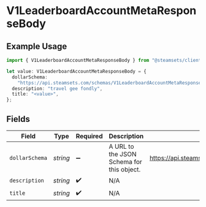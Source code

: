 # V1LeaderboardAccountMetaResponseBody

## Example Usage

```typescript
import { V1LeaderboardAccountMetaResponseBody } from "@steamsets/client-ts/models/components";

let value: V1LeaderboardAccountMetaResponseBody = {
  dollarSchema:
    "https://api.steamsets.com/schemas/V1LeaderboardAccountMetaResponseBody.json",
  description: "travel gee fondly",
  title: "<value>",
};
```

## Fields

| Field                                                                       | Type                                                                        | Required                                                                    | Description                                                                 | Example                                                                     |
| --------------------------------------------------------------------------- | --------------------------------------------------------------------------- | --------------------------------------------------------------------------- | --------------------------------------------------------------------------- | --------------------------------------------------------------------------- |
| `dollarSchema`                                                              | *string*                                                                    | :heavy_minus_sign:                                                          | A URL to the JSON Schema for this object.                                   | https://api.steamsets.com/schemas/V1LeaderboardAccountMetaResponseBody.json |
| `description`                                                               | *string*                                                                    | :heavy_check_mark:                                                          | N/A                                                                         |                                                                             |
| `title`                                                                     | *string*                                                                    | :heavy_check_mark:                                                          | N/A                                                                         |                                                                             |